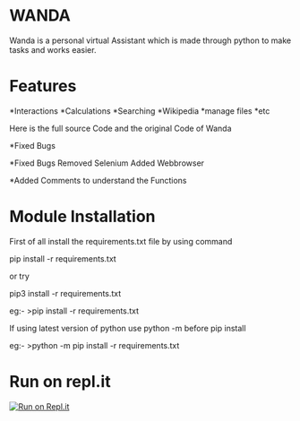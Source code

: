 # WANDA

Wanda is a personal virtual Assistant which is made through python to make tasks and works easier.

# Features

*Interactions
*Calculations
*Searching
*Wikipedia
*manage files 
*etc

Here is the full source Code and the original Code of Wanda
 
*Fixed Bugs
 
*Fixed Bugs Removed Selenium Added Webbrowser 

*Added Comments to understand the Functions

# Module Installation

First of all install the requirements.txt file by using command

pip install -r requirements.txt

or try

pip3 install -r requirements.txt

eg:- >pip install -r requirements.txt

If using latest version of python use python -m before pip install

eg:- >python -m pip install -r requirements.txt

# Run on repl.it

[![Run on Repl.it](https://repl.it/badge/github/A3U-5ER/WANDA)](https://repl.it/github/A3U-5ER/WANDA)
